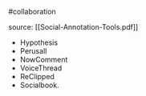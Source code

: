 #collaboration

source: [[Social-Annotation-Tools.pdf]]


* Hypothesis
* Perusall
* NowComment
* VoiceThread
* ReClipped
* Socialbook.

